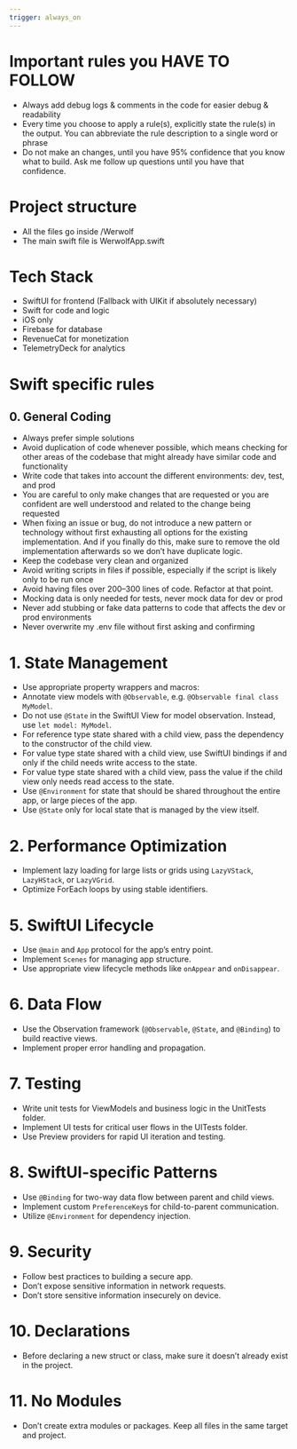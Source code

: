 ```yaml
---
trigger: always_on
---
```


# Important rules you HAVE TO FOLLOW

- Always add debug logs & comments in the code for easier debug & readability
- Every time you choose to apply a rule(s), explicitly state the rule(s) in the output. You can abbreviate the rule description to a single word or phrase
- Do not make an changes, until you have 95% confidence that you know what to build. Ask me follow up questions until you have that confidence.

# Project structure

- All the files go inside /Werwolf
- The main swift file is WerwolfApp.swift

# Tech Stack

- SwiftUI for frontend (Fallback with UIKit if absolutely necessary)
- Swift for code and logic
- iOS only
- Firebase for database
- RevenueCat for monetization
- TelemetryDeck for analytics

# Swift specific rules

## 0. General Coding

- Always prefer simple solutions
- Avoid duplication of code whenever possible, which means checking for other areas of the codebase that might already have similar code and functionality
- Write code that takes into account the different environments: dev, test, and prod
- You are careful to only make changes that are requested or you are confident are well understood and related to the change being requested
- When fixing an issue or bug, do not introduce a new pattern or technology without first exhausting all options for the existing implementation. And if you finally do this, make sure to remove the old implementation afterwards so we don’t have duplicate logic.
- Keep the codebase very clean and organized
- Avoid writing scripts in files if possible, especially if the script is likely only to be run once
- Avoid having files over 200–300 lines of code. Refactor at that point.
- Mocking data is only needed for tests, never mock data for dev or prod
- Never add stubbing or fake data patterns to code that affects the dev or prod environments
- Never overwrite my .env file without first asking and confirming

# 1. State Management

- Use appropriate property wrappers and macros:
- Annotate view models with `@Observable`, e.g. `@Observable final class MyModel`.
- Do not use `@State` in the SwiftUI View for model observation. Instead, use `let model: MyModel`.
- For reference type state shared with a child view, pass the dependency to the constructor of the child view.
- For value type state shared with a child view, use SwiftUI bindings if and only if the child needs write access to the state.
- For value type state shared with a child view, pass the value if the child view only needs read access to the state.
- Use `@Environment` for state that should be shared throughout the entire app, or large pieces of the app.
- Use `@State` only for local state that is managed by the view itself.

# 2. Performance Optimization

- Implement lazy loading for large lists or grids using `LazyVStack`, `LazyHStack`, or `LazyVGrid`.
- Optimize ForEach loops by using stable identifiers.

# 5. SwiftUI Lifecycle

- Use `@main` and `App` protocol for the app’s entry point.
- Implement `Scenes` for managing app structure.
- Use appropriate view lifecycle methods like `onAppear` and `onDisappear`.

# 6. Data Flow

- Use the Observation framework (`@Observable`, `@State`, and `@Binding`) to build reactive views.
- Implement proper error handling and propagation.

# 7. Testing

- Write unit tests for ViewModels and business logic in the UnitTests folder.
- Implement UI tests for critical user flows in the UITests folder.
- Use Preview providers for rapid UI iteration and testing.

# 8. SwiftUI-specific Patterns

- Use `@Binding` for two-way data flow between parent and child views.
- Implement custom `PreferenceKey`s for child-to-parent communication.
- Utilize `@Environment` for dependency injection.

# 9. Security

- Follow best practices to building a secure app.
- Don’t expose sensitive information in network requests.
- Don’t store sensitive information insecurely on device.

# 10. Declarations

- Before declaring a new struct or class, make sure it doesn’t already exist in the project.

# 11. No Modules

- Don’t create extra modules or packages. Keep all files in the same target and project.